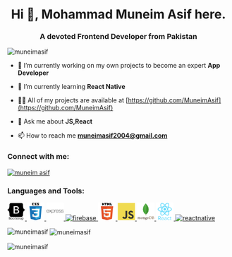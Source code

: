 
<h1 align="center">Hi 👋, Mohammad Muneim Asif here.</h1>
<h3 align="center">A devoted Frontend Developer from Pakistan</h3>
<p align="left"> <img src="https://komarev.com/ghpvc/?username=muneimasif&label=Profile%20views&color=0e75b6&style=flat" alt="muneimasif" /> </p>

- 🔭 I’m currently working on my own projects to become an expert **App Developer**

- 🌱 I’m currently learning **React Native**

- 👨‍💻 All of my projects are available at [https://github.com/MuneimAsif](https://github.com/MuneimAsif)

- 💬 Ask me about **JS,React**

- 📫 How to reach me **muneimasif2004@gmail.com**

<h3 align="left">Connect with me:</h3>
<p align="left">
<a href="https://fb.com/muneim asif" target="blank"><img align="center" src="https://raw.githubusercontent.com/rahuldkjain/github-profile-readme-generator/master/src/images/icons/Social/facebook.svg" alt="muneim asif" height="30" width="40" /></a>
</p>

<h3 align="left">Languages and Tools:</h3>
<p align="left"> <a href="https://getbootstrap.com" target="_blank" rel="noreferrer"> <img src="https://raw.githubusercontent.com/devicons/devicon/master/icons/bootstrap/bootstrap-plain-wordmark.svg" alt="bootstrap" width="40" height="40"/> </a> <a href="https://www.w3schools.com/css/" target="_blank" rel="noreferrer"> <img src="https://raw.githubusercontent.com/devicons/devicon/master/icons/css3/css3-original-wordmark.svg" alt="css3" width="40" height="40"/> </a> <a href="https://expressjs.com" target="_blank" rel="noreferrer"> <img src="https://raw.githubusercontent.com/devicons/devicon/master/icons/express/express-original-wordmark.svg" alt="express" width="40" height="40"/> </a> <a href="https://firebase.google.com/" target="_blank" rel="noreferrer"> <img src="https://www.vectorlogo.zone/logos/firebase/firebase-icon.svg" alt="firebase" width="40" height="40"/> </a> <a href="https://www.w3.org/html/" target="_blank" rel="noreferrer"> <img src="https://raw.githubusercontent.com/devicons/devicon/master/icons/html5/html5-original-wordmark.svg" alt="html5" width="40" height="40"/> </a> <a href="https://developer.mozilla.org/en-US/docs/Web/JavaScript" target="_blank" rel="noreferrer"> <img src="https://raw.githubusercontent.com/devicons/devicon/master/icons/javascript/javascript-original.svg" alt="javascript" width="40" height="40"/> </a> <a href="https://www.mongodb.com/" target="_blank" rel="noreferrer"> <img src="https://raw.githubusercontent.com/devicons/devicon/master/icons/mongodb/mongodb-original-wordmark.svg" alt="mongodb" width="40" height="40"/> </a> <a href="https://reactjs.org/" target="_blank" rel="noreferrer"> <img src="https://raw.githubusercontent.com/devicons/devicon/master/icons/react/react-original-wordmark.svg" alt="react" width="40" height="40"/> </a> <a href="https://reactnative.dev/" target="_blank" rel="noreferrer"> <img src="https://reactnative.dev/img/header_logo.svg" alt="reactnative" width="40" height="40"/> </a> </p>

<p><img align="left" src="https://github-readme-stats.vercel.app/api/top-langs?username=muneimasif&show_icons=true&locale=en&layout=compact" alt="muneimasif" /></p>

<p>&nbsp;<img align="center" src="https://github-readme-stats.vercel.app/api?username=muneimasif&show_icons=true&locale=en" alt="muneimasif" /></p>

<p><img align="center" src="https://github-readme-streak-stats.herokuapp.com/?user=muneimasif&" alt="muneimasif" /></p>

